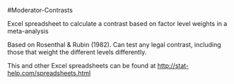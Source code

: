 #Moderator-Contrasts

Excel spreadsheet to calculate a contrast based on factor level weights in a meta-analysis

Based on Rosenthal & Rubin (1982). Can test any legal contrast, including those that weight the different levels differently.

This and other Excel spreadsheets can be found at http://stat-help.com/spreadsheets.html
